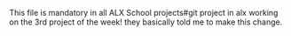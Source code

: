This file is mandatory in all ALX School projects#git project in alx working on the 3rd project of the week! they basically told me to make this change.
